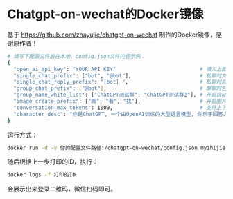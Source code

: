 # Chatgpt-on-wechat的Docker镜像
基于 https://github.com/zhayujie/chatgpt-on-wechat 制作的Docker镜像，感谢原作者！
```bash
# 填写下配置文件放在本地，config.json文件内容示例：
{ 
  "open_ai_api_key": "YOUR API KEY"                           # 填入上面创建的 OpenAI API KEY
  "single_chat_prefix": ["bot", "@bot"],                      # 私聊时文本需要包含该前缀才能触发机器人回复
  "single_chat_reply_prefix": "[bot] ",                       # 私聊时自动回复的前缀，用于区分真人
  "group_chat_prefix": ["@bot"],                              # 群聊时包含该前缀则会触发机器人回复
  "group_name_white_list": ["ChatGPT测试群", "ChatGPT测试群2"], # 开启自动回复的群名称列表
  "image_create_prefix": ["画", "看", "找"],                   # 开启图片回复的前缀
  "conversation_max_tokens": 1000,                            # 支持上下文记忆的最多字符数
  "character_desc": "你是ChatGPT, 一个由OpenAI训练的大型语言模型, 你乐于回答人们的各种问题。"  # 人格描述
}
```
运行方式：
```bash
docker run -d -v 你的配置文件路径:/chatgpt-on-wechat/config.json myzhijie/chatgpt-on-wechat
```
随后根据上一步打印的ID，执行：
```bash
docker logs -f 打印的ID
```
会展示出来登录二维码，微信扫码即可。




